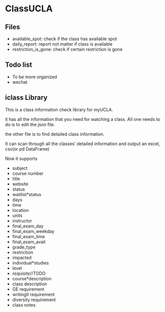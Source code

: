 # ClassUCLA

## Files 
* available_spot: check if the class has available spot
* daily_report: report not matter if class is available
* restriction\_is\_gone: check if certain restriction is gone 

## Todo list
* To be more organized 
* wechat

## iclass Library 
This is a class information check library for myUCLA. 

it has all the information that you need for watching a class. All one needs to do is to edit the json file.

the other file is to find detailed class information. 

It can scan through all the classes' detailed information and output an excel, csv(or pd DataFrame)

Now it supports
* subject
* course number
* title
* website
* status
* waitlist*status
* days
* time
* location
* units
*  instructor
*  final_exam_day
*  final_exam_weekday
*  final_exam_time
*  final_exam_avail
*  grade_type
*  restriction
*  impacted
*  individual*studies
*  level
*  *requisite*//TODO
*  course*description
*  class description
*  GE requirement
*  writingII requirement
*  diversity requirement
*  class notes
